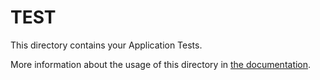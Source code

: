 # TEST

This directory contains your Application Tests.

More information about the usage of this directory in [the documentation](https://jestjs.io/).
